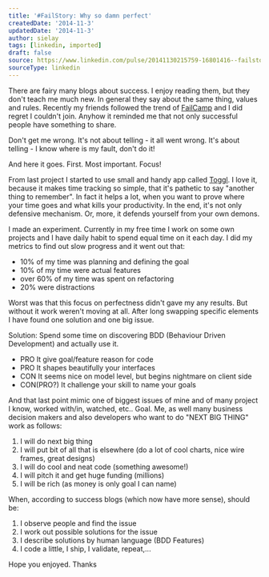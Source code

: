 ```yaml
---
title: '#FailStory: Why so damn perfect'
createdDate: '2014-11-3'
updatedDate: '2014-11-3'
author: sielay
tags: [linkedin, imported]
draft: false
source: https://www.linkedin.com/pulse/20141130215759-16801416--failstory-why-so-damn-perfect/
sourceType: linkedin
---
```


There are fairy many blogs about success. I enjoy reading them, but they don't teach me much new. In general they say about the same thing, values and rules. Recently my friends followed the trend of [FailCamp](https://www.linkedin.com/pulse/article/20141103105434-12686291-klaster-it-failcamp-brunch-19-11-2014?lipi=urn%3Ali%3Apage%3Ad_flagship3_pulse_read%3BCE5WQlbIQbea%2BcvQ55TNtQ%3D%3D) and I did regret I couldn't join. Anyhow it reminded me that not only successful people have something to share.

Don't get me wrong. It's not about telling - it all went wrong. It's about telling - I know where is my fault, don't do it!

And here it goes. First. Most important. Focus!

From last project I started to use small and handy app called [Toggl](https://www.toggl.com/). I love it, because it makes time tracking so simple, that it's pathetic to say "another thing to remember". In fact it helps a lot, when you want to prove where your time goes and what kills your productivity. In the end, it's not only defensive mechanism. Or, more, it defends yourself from your own demons.

I made an experiment. Currently in my free time I work on some own projects and I have daily habit to spend equal time on it each day. I did my metrics to find out slow progress and it went out that:

 * 10% of my time was planning and defining the goal
 * 10% of my time were actual features
 * over 60% of my time was spent on refactoring
 * 20% were distractions

Worst was that this focus on perfectness didn't gave my any results. But without it work weren't moving at all. After long swapping specific elements I have found one solution and one big issue.

Solution: Spend some time on discovering BDD (Behaviour Driven Development) and actually use it.

 * PRO It give goal/feature reason for code
 * PRO It shapes beautifully your interfaces
 * CON It seems nice on model level, but begins nightmare on client side
 * CON(PRO?) It challenge your skill to name your goals

And that last point mimic one of biggest issues of mine and of many project I know, worked with/in, watched, etc.. Goal. Me, as well many business decision makers and also developers who want to do "NEXT BIG THING" work as follows:

 1. I will do next big thing
 2. I will put bit of all that is elsewhere (do a lot of cool charts, nice wire frames, great designs)
 3. I will do cool and neat code (something awesome!)
 4. I will pitch it and get huge funding (millions)
 5. I will be rich (as money is only goal I can name)

When, according to success blogs (which now have more sense), should be:

 1. I observe people and find the issue
 2. I work out possible solutions for the issue
 3. I describe solutions by human language (BDD Features)
 4. I code a little, I ship, I validate, repeat,...

Hope you enjoyed. Thanks
